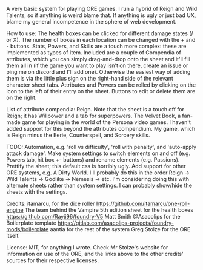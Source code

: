 A very basic system for playing ORE games. I run a hybrid of Reign and Wild Talents, so if anything is weird blame that. If anything is ugly or just bad UX, blame my general incompetence in the sphere of web development.

How to use:
The health boxes can be clicked for different damage states (/ or X). The number of boxes in each location can be changed with the + and - buttons. 
Stats, Powers, and Skills are a touch more complex: these are implemented as types of Item. Included are a couple of Compendia of attributes, which you can simply drag-and-drop onto the sheet and it'll fill them all in (if the game you want to play isn't on there, create an issue or ping me on discord and I'll add one). Otherwise the easiest way of adding them is via the little plus sign on the right-hand side of the relevant character sheet tabs. 
Attributes and Powers can be rolled by clicking on the icon to the left of their entry on the sheet. Buttons to edit or delete them are on the right. 

List of attribute compendia:
Reign. Note that the sheet is a touch off for Reign; it has Willpower and a tab for superpowers.
The Velvet Book, a fan-made game for playing in the world of the Persona video games. I haven't added support for this beyond the attributes compendium.
My game, which is Reign minus the Eerie, Counterspell, and Sorcery skills. 

TODO: Automation, e.g. 'roll vs difficulty', 'roll with penalty', and 'auto-apply attack damage'.
      Make system settings to switch elements on and off (e.g. Powers tab, hit box +- buttons) and rename elements (e.g. Passions).
      Prettify the sheet; this default css is horribly ugly.
      Add support for other ORE systems, e.g. A Dirty World. I'll probably do this in the order Reign -> Wild Talents -> Godlike -> Nemesis -> etc. I'm considering doing this with alternate sheets rather than system settings. I can probably show/hide the sheets with the settings.

Credits:
itamarcu, for the dice roller https://github.com/itamarcu/one-roll-engine
The team behind the Vampire 5th edition sheet for the health boxes https://github.com/Rayji96/foundry-V5
Matt Smith @Asacolips for the Boilerplate template https://gitlab.com/asacolips-projects/foundry-mods/boilerplate
aantia for the rest of the system
Greg Stolze for the ORE itself.



License:
MIT, for anything I wrote. Check Mr Stolze's website for information on use of the ORE, and the links above to the other credits' sources for their respective licenses.
